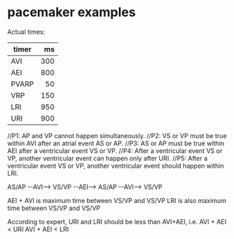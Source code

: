 # pacemaker examples

Actual times:

| timer | ms  |
| ----- | ---:|
| AVI   | 300 |
| AEI   | 800 |
| PVARP |  50 |
| VRP   | 150 |
| LRI   | 950 |
| URI   | 900 |

//P1: AP and VP cannot happen simultaneously.
//P2: VS or VP must be true within AVI after an atrial event AS or AP.
//P3: AS or AP must be true within AEI after a ventricular event VS or VP.
//P4: After a ventricular event VS or VP, another ventricular event can happen only after URI.
//P5: After a ventricular event VS or VP, another ventricular event should happen within LRI.

AS/AP --AVI--> VS/VP --AEI--> AS/AP --AVI--> VS/VP

AEI + AVI is maximum time between VS/VP and VS/VP
LRI is also maximum time between VS/VP and VS/VP

According to expert, 
URI and LRI should be less than AVI+AEI, i.e.
AVI + AEI < URI
AVI + AEI < LRI

